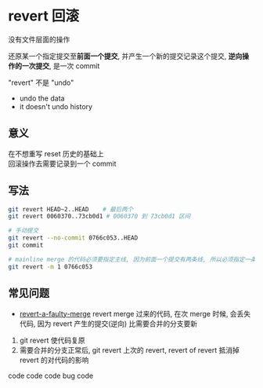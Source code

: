 # revert 回滚

没有文件层面的操作

还原某一个指定提交至**前面一个提交**, 并产生一个新的提交记录这个提交, **逆向操作的一次提交**, 是一次 commit

"revert" 不是 "undo"

- undo the data
- it doesn't undo history

## 意义

在不想重写 reset 历史的基础上  
回滚操作去需要记录到一个 commit

## 写法

```bash
git revert HEAD~2..HEAD    # 最后两个
git revert 0060370..73cb0d1 # 0060370 到 73cb0d1 区间

# 手动提交
git revert --no-commit 0766c053..HEAD
git commit

# mainline merge 的代码必须要指定主线, 因为前面一个提交有两条线, 所以必须指定一条
git revert -m 1 0766c053
```

## 常见问题

- [revert-a-faulty-merge](https://github.com/git/git/blob/master/Documentation/howto/revert-a-faulty-merge.txt)
revert merge 过来的代码, 在次 merge 时候, 会丢失代码, 因为 revert 产生的提交(逆向) 比需要合并的分支要新

1. git revert 使代码复原
2. 需要合并的分支正常后, git revert 上次的 revert, revert of revert 抵消掉 revert 的对代码的影响

code
code
code
bug
code
